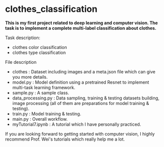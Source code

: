 # clothes_classification
**This is my first project related to deep learning and computer vision. The task is to implement a complete multi-label classification about clothes.**

Task description:
- clothes color classification
- clothes type classification

File description
- clothes :  Dataset including images and a meta.json file which can give you more details.
- model.py : Model definition using a pretrained Resnet to implement multi-task learning framework.
- sample.py : A sample class.
- data_processing.py : Data sampling, training & testing datasets building, image processing (all of them are preparations for model training & testing).
- train.py : Model training & testing.
- main.py : Overall workflow.
- myTutorial7.ipynb : A tutorial which I have personally practiced.

If you are looking forward to getting started with computer vision, I highly recommend Prof. Wei's tutorials which really help me a lot.
